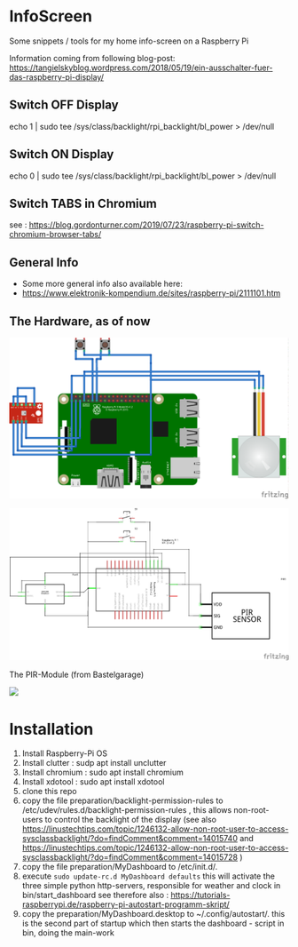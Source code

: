 # InfoScreen
Some snippets / tools for my home info-screen on  a Raspberry Pi


Information coming from following blog-post:  
https://tangielskyblog.wordpress.com/2018/05/19/ein-ausschalter-fuer-das-raspberry-pi-display/ 

## Switch OFF Display

echo 1 | sudo tee /sys/class/backlight/rpi_backlight/bl_power > /dev/null


## Switch ON Display

echo 0 | sudo tee /sys/class/backlight/rpi_backlight/bl_power > /dev/null


## Switch TABS in Chromium

see : https://blog.gordonturner.com/2019/07/23/raspberry-pi-switch-chromium-browser-tabs/

## General Info 

* Some more general info also available here:
* https://www.elektronik-kompendium.de/sites/raspberry-pi/2111101.htm


## The Hardware, as of now

![](fritzing/infoscreen_bb.png)



![](fritzing/infoscreen_schem.png)



The PIR-Module (from Bastelgarage)

![](https://www.bastelgarage.ch/image/cache/catalog/Artikel/420441-420450/420448-4-800x800.jpg)


# Installation

1. Install Raspberry-Pi OS
2. Install clutter : sudp apt install unclutter
3. Install chromium : sudo apt install chromium
4. Install xdotool : sudo apt install xdotool
5. clone this repo
6. copy the file preparation/backlight-permission-rules to /etc/udev/rules.d/backlight-permission-rules , this allows non-root-users to control the backlight of the display
   (see also  https://linustechtips.com/topic/1246132-allow-non-root-user-to-access-sysclassbacklight/?do=findComment&comment=14015740 and https://linustechtips.com/topic/1246132-allow-non-root-user-to-access-sysclassbacklight/?do=findComment&comment=14015728 )
7. copy the file preparation/MyDashboard to /etc/init.d/. 
8. execute ```sudo update-rc.d MyDashboard defaults``` this will activate the three simple python http-servers, responsible for weather and clock in bin/start_dashboard
   see therefore also : https://tutorials-raspberrypi.de/raspberry-pi-autostart-programm-skript/
9. copy the preparation/MyDashboard.desktop to ~/.config/autostart/. this is the second part of startup which then starts the dashboard - script in bin, doing the main-work 
